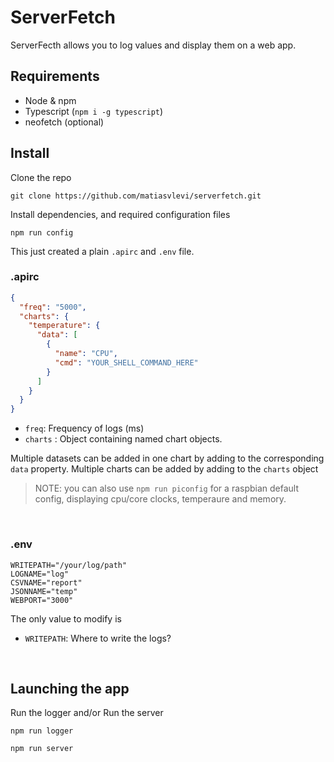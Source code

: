 # ServerFetch

ServerFecth allows you to log values and display them on a web app.

## Requirements

* Node & npm
* Typescript (`npm i -g typescript`)
* neofetch (optional)

## Install

Clone the repo

```
git clone https://github.com/matiasvlevi/serverfetch.git
```

Install dependencies, and required configuration files

```
npm run config
```

This just created a plain `.apirc` and `.env` file.

### .apirc

```json
{
  "freq": "5000",
  "charts": {
    "temperature": {
      "data": [
        {
          "name": "CPU",
          "cmd": "YOUR_SHELL_COMMAND_HERE"
        }
      ]
    }
  }
}
```

* `freq`: Frequency of logs (ms)
* `charts` : Object containing named chart objects.

Multiple datasets can be added in one chart by adding to the corresponding `data` property.
Multiple charts can be added by adding to the `charts` object


> NOTE: you can also use `npm run piconfig` for a raspbian default config, displaying cpu/core clocks, temperaure and memory.

<br/>

### .env


```env
WRITEPATH="/your/log/path"
LOGNAME="log"
CSVNAME="report"
JSONNAME="temp"
WEBPORT="3000"
```

The only value to modify is

* `WRITEPATH`: Where to write the logs?

<br/>

## Launching the app

Run the logger and/or Run the server

```
npm run logger
```

```
npm run server
```





